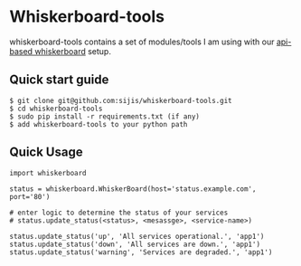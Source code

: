 Whiskerboard-tools
==================

whiskerboard-tools contains a set of modules/tools I am using with our [api-based whiskerboard](http://github.com/sijis/whiskerboard/) setup.

Quick start guide
-----------------
    $ git clone git@github.com:sijis/whiskerboard-tools.git
    $ cd whiskerboard-tools
    $ sudo pip install -r requirements.txt (if any)
    $ add whiskerboard-tools to your python path

Quick Usage
-----------------
```
import whiskerboard

status = whiskerboard.WhiskerBoard(host='status.example.com', port='80')

# enter logic to determine the status of your services
# status.update_status(<status>, <mesassge>, <service-name>)

status.update_status('up', 'All services operational.', 'app1')
status.update_status('down', 'All services are down.', 'app1')
status.update_status('warning', 'Services are degraded.', 'app1')

```

